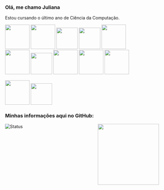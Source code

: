 ### Olá, me chamo Juliana

Estou cursando o último ano de Ciência da Computação.

<div>
<img src="https://cdn.jsdelivr.net/gh/devicons/devicon/icons/vuejs/vuejs-original-wordmark.svg" width="80px" />
<img src="https://cdn.jsdelivr.net/gh/devicons/devicon/icons/html5/html5-original-wordmark.svg" width="80px"/>
<img src="https://cdn.jsdelivr.net/gh/devicons/devicon/icons/css3/css3-original.svg" width="70px" />
<img src="https://cdn.jsdelivr.net/gh/devicons/devicon/icons/javascript/javascript-plain.svg" width="70px"/>
<img src="https://cdn.jsdelivr.net/gh/devicons/devicon/icons/flutter/flutter-original.svg" width="80px" />

  
<br>

<div>
<img src="https://cdn.jsdelivr.net/gh/devicons/devicon/icons/java/java-original-wordmark.svg" width="80px"/>
<img src="https://cdn.jsdelivr.net/gh/devicons/devicon/icons/spring/spring-original.svg" width="70px"/>
<img src="https://cdn.jsdelivr.net/gh/devicons/devicon/icons/mysql/mysql-original-wordmark.svg" width="80px" />
<img src="https://cdn.jsdelivr.net/gh/devicons/devicon/icons/postgresql/postgresql-original-wordmark.svg" width="80px" />
<img src="https://cdn.jsdelivr.net/gh/devicons/devicon/icons/dart/dart-original.svg"   width="80px"/>


</div>

<br>

<div>  
  <img src="https://cdn.jsdelivr.net/gh/devicons/devicon/icons/linux/linux-original.svg" width="80px"/>
  <img src="https://cdn.jsdelivr.net/gh/devicons/devicon/icons/windows8/windows8-original.svg"  width="70px"/>
</div>

 </div>


### Minhas informações aqui no GitHub:

<div style="display: inline_block">
  <img align="right" src="https://cdn.discordapp.com/attachments/891815445617844224/952731518642581544/anime.jpeg" width="200px">
 </div>
 
 ![Status](https://github-readme-stats.vercel.app/api?username=JulianaPires28&show_icons&theme=dracula)
